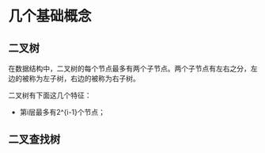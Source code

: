# 几个基础概念

## 二叉树

在数据结构中，二叉树的每个节点最多有两个子节点。两个子节点有左右之分，左边的被称为左子树，右边的被称为右子树。

二叉树有下面这几个特征：

* 第i层最多有2^{i-1}个节点；

## 二叉查找树



